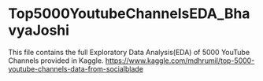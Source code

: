 # Top5000YoutubeChannelsEDA_BhavyaJoshi
This file contains the full Exploratory Data Analysis(EDA) of 5000 YouTube Channels provided in Kaggle. 
https://www.kaggle.com/mdhrumil/top-5000-youtube-channels-data-from-socialblade
